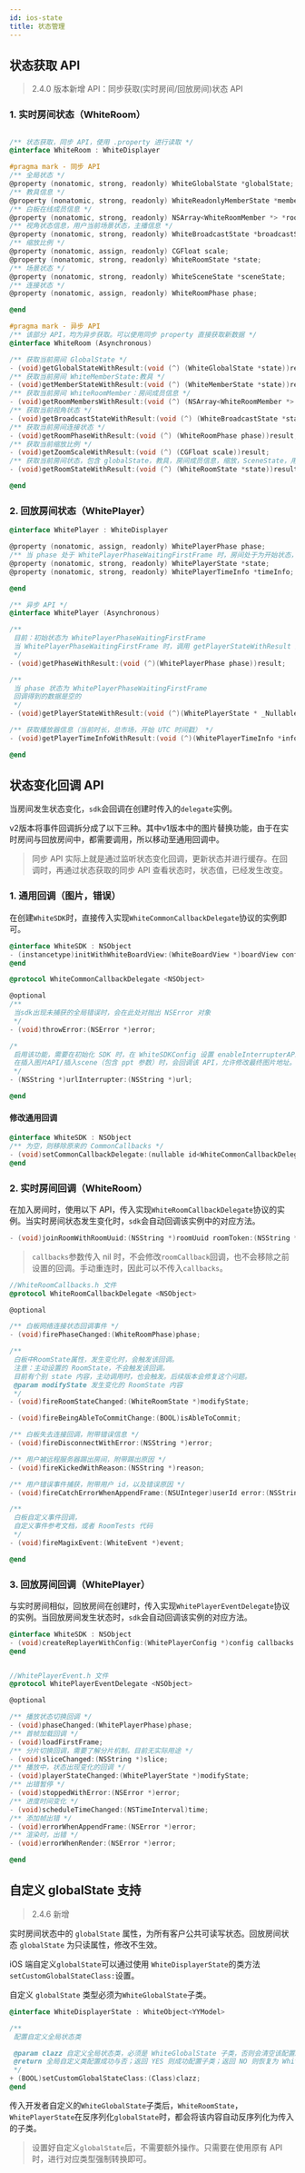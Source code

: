 ```yaml
---
id: ios-state
title: 状态管理
---
```


## 状态获取 API

> 2.4.0 版本新增 API：同步获取(实时房间/回放房间)状态 API

### 1. 实时房间状态（WhiteRoom）

```Objective-C

/** 状态获取，同步 API，使用 .property 进行读取 */
@interface WhiteRoom : WhiteDisplayer

#pragma mark - 同步 API
/** 全局状态 */
@property (nonatomic, strong, readonly) WhiteGlobalState *globalState;
/** 教具信息 */
@property (nonatomic, strong, readonly) WhiteReadonlyMemberState *memberState;
/** 白板在线成员信息 */
@property (nonatomic, strong, readonly) NSArray<WhiteRoomMember *> *roomMembers;
/** 视角状态信息，用户当前场景状态，主播信息 */
@property (nonatomic, strong, readonly) WhiteBroadcastState *broadcastState;
/** 缩放比例 */
@property (nonatomic, assign, readonly) CGFloat scale;
@property (nonatomic, strong, readonly) WhiteRoomState *state;
/** 场景状态 */
@property (nonatomic, strong, readonly) WhiteSceneState *sceneState;
/** 连接状态 */
@property (nonatomic, assign, readonly) WhiteRoomPhase phase;

@end

#pragma mark - 异步 API
/** 该部分 API，均为异步获取。可以使用同步 property 直接获取新数据 */
@interface WhiteRoom (Asynchronous)

/** 获取当前房间 GlobalState */
- (void)getGlobalStateWithResult:(void (^) (WhiteGlobalState *state))result;
/** 获取当前房间 WhiteMemberState:教具 */
- (void)getMemberStateWithResult:(void (^) (WhiteMemberState *state))result;
/** 获取当前房间 WhiteRoomMember：房间成员信息 */
- (void)getRoomMembersWithResult:(void (^) (NSArray<WhiteRoomMember *> *roomMembers))result;
/** 获取当前视角状态 */
- (void)getBroadcastStateWithResult:(void (^) (WhiteBroadcastState *state))result;
/** 获取当前房间连接状态 */
- (void)getRoomPhaseWithResult:(void (^) (WhiteRoomPhase phase))result;
/** 获取当前缩放比例 */
- (void)getZoomScaleWithResult:(void (^) (CGFloat scale))result;
/** 获取当前房间状态，包含 globalState，教具，房间成员信息，缩放，SceneState，用户视角状态 */
- (void)getRoomStateWithResult:(void (^) (WhiteRoomState *state))result;

@end

```

### 2. 回放房间状态（WhitePlayer）

```Objective-C
@interface WhitePlayer : WhiteDisplayer

@property (nonatomic, assign, readonly) WhitePlayerPhase phase;
/** 当 phase 处于 WhitePlayerPhaseWaitingFirstFrame 时，房间处于为开始状态，state 为空 */
@property (nonatomic, strong, readonly) WhitePlayerState *state;
@property (nonatomic, strong, readonly) WhitePlayerTimeInfo *timeInfo;

@end

/** 异步 API */
@interface WhitePlayer (Asynchronous)

/**
 目前：初始状态为 WhitePlayerPhaseWaitingFirstFrame
 当 WhitePlayerPhaseWaitingFirstFrame 时，调用 getPlayerStateWithResult 返回值可能为空。
 */
- (void)getPhaseWithResult:(void (^)(WhitePlayerPhase phase))result;

/**
 当 phase 状态为 WhitePlayerPhaseWaitingFirstFrame
 回调得到的数据是空的
 */
- (void)getPlayerStateWithResult:(void (^)(WhitePlayerState * _Nullable state))result;

/** 获取播放器信息（当前时长，总市场，开始 UTC 时间戳） */
- (void)getPlayerTimeInfoWithResult:(void (^)(WhitePlayerTimeInfo *info))result;

@end
```

## 状态变化回调 API

当房间发生状态变化，`sdk`会回调在创建时传入的`delegate`实例。

v2版本将事件回调拆分成了以下三种。其中v1版本中的图片替换功能，由于在实时房间与回放房间中，都需要调用，所以移动至通用回调中。

>同步 API 实际上就是通过监听状态变化回调，更新状态并进行缓存。在回调时，再通过状态获取的同步 API 查看状态时，状态值，已经发生改变。

### 1. 通用回调（图片，错误）

在创建`WhiteSDK`时，直接传入实现`WhiteCommonCallbackDelegate`协议的实例即可。

```Objective-C
@interface WhiteSDK : NSObject
- (instancetype)initWithWhiteBoardView:(WhiteBoardView *)boardView config:(WhiteSdkConfiguration *)config commonCallbackDelegate:(nullable id<WhiteCommonCallbackDelegate>)callback;
@end
```

```Objective-C
@protocol WhiteCommonCallbackDelegate <NSObject>

@optional
/**
 当sdk出现未捕获的全局错误时，会在此处对抛出 NSError 对象
 */
- (void)throwError:(NSError *)error;

/*
 启用该功能，需要在初始化 SDK 时，在 WhiteSDKConfig 设置 enableInterrupterAPI 为 YES; 初始化后，无法更改。
 在插入图片API/插入scene（包含 ppt 参数）时，会回调该 API，允许修改最终图片地址。
 */
- (NSString *)urlInterrupter:(NSString *)url;

@end
```

#### 修改通用回调

```Objective-C
@interface WhiteSDK : NSObject
/** 为空，则移除原来的 CommonCallbacks */
- (void)setCommonCallbackDelegate:(nullable id<WhiteCommonCallbackDelegate>)callbackDelegate;
@end
```

### 2. 实时房间回调（WhiteRoom）

在加入房间时，使用以下 API，传入实现`WhiteRoomCallbackDelegate`协议的实例。当实时房间状态发生变化时，`sdk`会自动回调该实例中的对应方法。

```Objective-C
- (void)joinRoomWithRoomUuid:(NSString *)roomUuid roomToken:(NSString *)roomToken callbacks:(nullable id<WhiteRoomCallbackDelegate>)callbacks completionHandler:(void (^) (BOOL success, WhiteRoom * _Nullable room, NSError * _Nullable error))completionHandler;
```

> `callbacks`参数传入 nil 时，不会修改`roomCallback`回调，也不会移除之前设置的回调。手动重连时，因此可以不传入`callbacks`。

```Objective-C
//WhiteRoomCallbacks.h 文件
@protocol WhiteRoomCallbackDelegate <NSObject>

@optional

/** 白板网络连接状态回调事件 */
- (void)firePhaseChanged:(WhiteRoomPhase)phase;

/**
 白板中RoomState属性，发生变化时，会触发该回调。
 注意：主动设置的 RoomState，不会触发该回调。
 目前有个别 state 内容，主动调用时，也会触发。后续版本会修复这个问题。
 @param modifyState 发生变化的 RoomState 内容
 */
- (void)fireRoomStateChanged:(WhiteRoomState *)modifyState;

- (void)fireBeingAbleToCommitChange:(BOOL)isAbleToCommit;

/** 白板失去连接回调，附带错误信息 */
- (void)fireDisconnectWithError:(NSString *)error;

/** 用户被远程服务器踢出房间，附带踢出原因 */
- (void)fireKickedWithReason:(NSString *)reason;

/** 用户错误事件捕获，附带用户 id，以及错误原因 */
- (void)fireCatchErrorWhenAppendFrame:(NSUInteger)userId error:(NSString *)error;

/**
 白板自定义事件回调，
 自定义事件参考文档，或者 RoomTests 代码
 */
- (void)fireMagixEvent:(WhiteEvent *)event;

@end
```

### 3. 回放房间回调（WhitePlayer）

与实时房间相似，回放房间在创建时，传入实现`WhitePlayerEventDelegate`协议的实例。当回放房间发生状态时，`sdk`会自动回调该实例的对应方法。

```Objective-C
@interface WhiteSDK : NSObject
- (void)createReplayerWithConfig:(WhitePlayerConfig *)config callbacks:(nullable id<WhitePlayerEventDelegate>)eventCallbacks completionHandler:(void (^) (BOOL success, WhitePlayer * _Nullable player, NSError * _Nullable error))completionHandler;
@end
```

```Objective-C

//WhitePlayerEvent.h 文件
@protocol WhitePlayerEventDelegate <NSObject>

@optional

/** 播放状态切换回调 */
- (void)phaseChanged:(WhitePlayerPhase)phase;
/** 首帧加载回调 */
- (void)loadFirstFrame;
/** 分片切换回调，需要了解分片机制。目前无实际用途 */
- (void)sliceChanged:(NSString *)slice;
/** 播放中，状态出现变化的回调 */
- (void)playerStateChanged:(WhitePlayerState *)modifyState;
/** 出错暂停 */
- (void)stoppedWithError:(NSError *)error;
/** 进度时间变化 */
- (void)scheduleTimeChanged:(NSTimeInterval)time;
/** 添加帧出错 */
- (void)errorWhenAppendFrame:(NSError *)error;
/** 渲染时，出错 */
- (void)errorWhenRender:(NSError *)error;

@end

```

## 自定义 globalState 支持

> 2.4.6 新增

实时房间状态中的 `globalState` 属性，为所有客户公共可读写状态。回放房间状态 `globalState` 为只读属性，修改不生效。

iOS 端自定义`globalState`可以通过使用 `WhiteDisplayerState`的类方法`setCustomGlobalStateClass:`设置。

自定义 `globalState` 类型必须为`WhiteGlobalState`子类。

```Objective-C
@interface WhiteDisplayerState : WhiteObject<YYModel>

/**
 配置自定义全局状态类

 @param clazz 自定义全局状态类，必须是 WhiteGlobalState 子类，否则会清空该配置。
 @return 全局自定义类配置成功与否；返回 YES 则成功配置子类；返回 NO 则恢复为 WhiteGlobalState 类。
 */
+ (BOOL)setCustomGlobalStateClass:(Class)clazz;
@end
```

传入开发者自定义的`WhiteGlobalState`子类后，`WhiteRoomState`，`WhitePlayerState`在反序列化`globalState`时，都会将该内容自动反序列化为传入的子类。

>设置好自定义`globalState`后，不需要额外操作。只需要在使用原有 API 时，进行对应类型强制转换即可。
